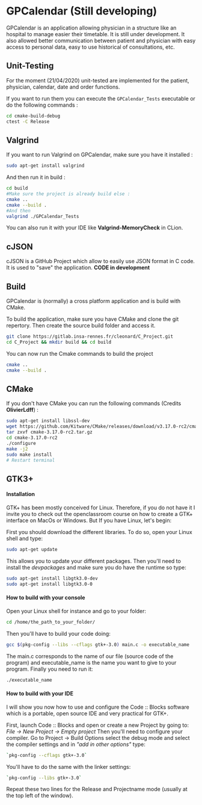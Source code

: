 # GPCalendar (Still developing)

GPCalendar is an application allowing physician in a structure like an hospital to manage easier their timetable. It is still under development. It also allowed better communication between patient and physician with easy access to personal data, easy to use historical of consultations, etc.

## Unit-Testing

For the moment (21/04/2020) unit-tested are implemented for the patient, physician, calendar, date and order functions.

If you want to run them you can execute the ````GPCalendar_Tests```` executable or do the following commands :

````bash
cd cmake-build-debug
ctest -C Release
````

## Valgrind

If you want to run Valgrind on GPCalendar, make sure you have it installed :

````bash
sudo apt-get install valgrind
````

And then run it in build :

````bash
cd build
#Make sure the project is already build else :
cmake ..
cmake --build .
#And then
valgrind ./GPCalendar_Tests
````

You can also run it with your IDE like **Valgrind-MemoryCheck** in CLion.

## cJSON

cJSON is a GitHub Project which allow to easily use JSON format in C code. It is used to "save" the application. **CODE in development**



## Build

GPCalendar is (normally) a cross platform application and is build with CMake.

To build the application, make sure you have CMake and clone the git repertory. Then create the source build folder and access it.

````bash
git clone https://gitlab.insa-rennes.fr/cleonard/C_Project.git
cd C_Project && mkdir build && cd build
````

You can now run the Cmake commands to build the project

````bash
cmake ..
cmake --build .
````

## CMake

If you don't have CMake you can run the following commands (Credits **OlivierLdff**) :

````bash
sudo apt-get install libssl-dev
wget https://github.com/Kitware/CMake/releases/download/v3.17.0-rc2/cmake-3.17.0-rc2.tar.gz
tar zxvf cmake-3.17.0-rc2.tar.gz
cd cmake-3.17.0-rc2
./configure
make -j2
sudo make install
# Restart terminal
````

## GTK3+

#### Installation

GTK+ has been mostly conceived for Linux. Therefore, if you do not have it I invite you to check out the openclassroom course on how to create a GTK+ interface on MacOs or Windows.
But If you have Linux, let's begin:

First you should download the different libraries. To do so, open your Linux shell and type:
````bash
sudo apt-get update
````
This allows you to update your different packages. Then you'll need to install the *devpackages* and make sure you do have the runtime so type:
````bash
sudo apt-get install libgtk3.0-dev
sudo apt-get install libgtk3.0-0
````

#### How to build with your console
Open your Linux shell for instance and go to your folder:
````bash
cd /home/the_path_to_your_folder/
````
Then you'll have to build your code doing:
````bash
gcc $(pkg-config --libs --cflags gtk+-3.0) main.c -o executable_name
````
The main.c corresponds to the name of our file (source code of the program) and executable_name is the name you want to give to your program.
Finally you need to run it:

````bash
./executable_name
````

#### How to build with your IDE
I will show you now how to use and configure the Code :: Blocks software which is a portable, open source IDE and very practical for GTK+.

First, launch Code :: Blocks and open or create a new Project by going to: *File -> New Project -> Empty project*
Then you'll need to configure your compiler. Go to Project -> Build Options select the debug mode and select the compiler settings and in  *"add in other options"* type:

````bash
`pkg-config --cflags gtk+-3.0`
````
You'll have to do the same with the linker settings:
````bash
`pkg-config --libs gtk+-3.0`
````
Repeat these two lines for the Release and Projectname mode (usually at the top left of the window).